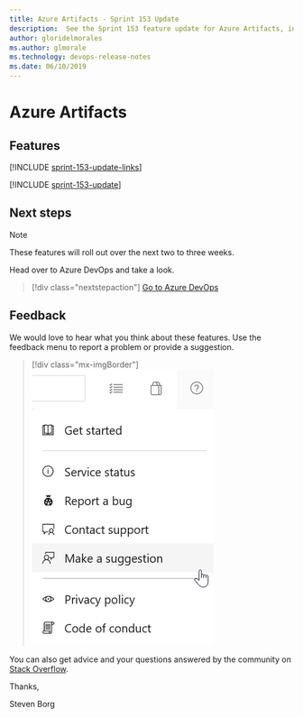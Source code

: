 ```yaml
---
title: Azure Artifacts - Sprint 153 Update
description:  See the Sprint 153 feature update for Azure Artifacts, including next steps.
author: gloridelmorales
ms.author: glmorale
ms.technology: devops-release-notes
ms.date: 06/10/2019
---
```


# Azure Artifacts

## Features

[!INCLUDE [sprint-153-update-links](../includes/artifacts/sprint-153-update-links.md)]

[!INCLUDE [sprint-153-update](../includes/artifacts/sprint-153-update.md)]

## Next steps

> [!NOTE]
> These features will roll out over the next two to three weeks.

Head over to Azure DevOps and take a look.

> [!div class="nextstepaction"]
> [Go to Azure DevOps](https://go.microsoft.com/fwlink/?LinkId=307137&campaign=o~msft~docs~product-vsts~release-notes)

## Feedback

We would love to hear what you think about these features. Use the feedback menu to report a problem or provide a suggestion.

> [!div class="mx-imgBorder"]
> ![Make a suggestion](../../media/make-a-suggestion.png)

You can also get advice and your questions answered by the community on [Stack Overflow](https://stackoverflow.com/questions/tagged/azure-devops).

Thanks,

Steven Borg
